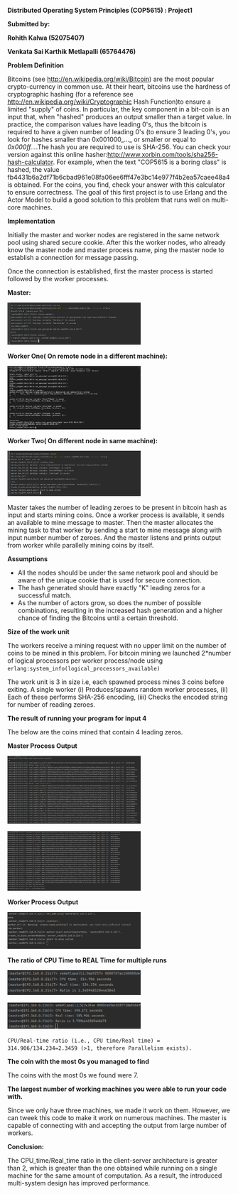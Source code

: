 **Distributed Operating System Principles (COP5615) : Project1**

**Submitted by:**

**Rohith Kalwa (52075407)**

**Venkata Sai Karthik Metlapalli (65764476)**

**Problem Definition**

Bitcoins (see http://en.wikipedia.org/wiki/Bitcoin) are the most popular crypto-currency in common use. At their heart, bitcoins use the hardness of cryptographic hashing (for a reference see http://en.wikipedia.org/wiki/Cryptographic Hash Function)to ensure a limited "supply" of coins. In particular, the key component in a bit-coin is an input that, when "hashed" produces an output smaller than a target value. In practice, the comparison values have leading 0's, thus the bitcoin is required to have a given number of leading 0's (to ensure 3 leading 0's, you look for hashes smaller than 0x001000_..._ or smaller or equal to _0x000ff..._.The hash you are required to use is SHA-256. You can check your version against this online hasher:http://www.xorbin.com/tools/sha256-hash-calculator. For example, when the text "COP5615 is a boring class" is hashed, the value fb4431b6a2df71b6cbad961e08fa06ee6fff47e3bc14e977f4b2ea57caee48a4 is obtained. For the coins, you find, check your answer with this calculator to ensure correctness. The goal of this first project is to use Erlang and the Actor Model to build a good solution to this problem that runs well on multi-core machines.

**Implementation**

Initially the master and worker nodes are registered in the same network pool using shared secure cookie. After this the worker nodes, who already know the master node and master process name, ping the master node to establish a connection for message passing.

Once the connection is established, first the master process is started followed by the worker processes.

**Master:**

<img
  src="/img/Screenshot (134).png"
  alt="Master Server"
  title="Optional title"
  style="display: inline-block; margin: 0 auto; max-width: 300px">

**Worker One( On remote node in a different machine):**

<img
  src="/img/Worker_ping_and_Start.png"
  alt="Master Server"
  title="Optional title"
  style="display: inline-block; margin: 0 auto; max-width: 300px">

**Worker Two( On different node in same machine):**

<img
  src="/img/Screenshot (141).png"
  alt="Master Server"
  title="Optional title"
  style="display: inline-block; margin: 0 auto; max-width: 300px">

Master takes the number of leading zeroes to be present in bitcoin hash as input and starts mining coins. Once a worker process is available, it sends an available to mine message to master. Then the master allocates the mining task to that worker by sending a start to mine message along with input number number of zeroes. And the master listens and prints output from worker while parallelly mining coins by itself.

**Assumptions**

- All the nodes should be under the same network pool and should be aware of the unique cookie that is used for secure connection.
- The hash generated should have exactly "K" leading zeros for a successful match.
- As the number of actors grow, so does the number of possible combinations, resulting in the increased hash generation and a higher chance of finding the Bitcoins until a certain threshold.

**Size of the work unit**

The workers receive a mining request with no upper limit on the number of coins to be mined in this problem. For bitcoin mining we launched 2\*number of logical processors per worker process/node using ```erlang:system_info(logical_processors_available) ```

The work unit is 3 in size i.e, each spawned process mines 3 coins before exiting. A single worker (i) Produces/spawns random worker processes, (ii) Each of these performs SHA-256 encoding, (iii) Checks the encoded string for number of reading zeroes.

**The result of running your program for input 4**

The below are the coins mined that contain 4 leading zeros.

**Master Process Output**

<img
  src="/img/output1.png"
  alt="Master Server"
  title="Optional title"
  style="display: inline-block; margin: 0 auto; max-width: 300px">
  
  <img
  src="/img/output2.png"
  alt="Master Server"
  title="Optional title"
  style="display: inline-block; margin: 0 auto; max-width: 300px">
  
  **Worker Process Output**
  
  <img
  src="/img/output3.png"
  alt="Master Server"
  title="Optional title"
  style="display: inline-block; margin: 0 auto; max-width: 300px">
  

**The ratio of CPU Time to REAL Time for multiple runs**

<img
  src="/img/timer1.png"
  alt="Master Server"
  title="Optional title"
  style="display: inline-block; margin: 0 auto; max-width: 300px">
  
  <img
  src="/img/timer2.png"
  alt="Master Server"
  title="Optional title"
  style="display: inline-block; margin: 0 auto; max-width: 300px">

```CPU/Real-time ratio (i.e., CPU time/Real time) = 314.906/134.234=2.3459 (>1, therefore Parallelism exists).```

**The coin with the most 0s you managed to find**

The coins with the most 0s we found were 7.

**The largest number of working machines you were able to run your code with.**

Since we only have three machines, we made it work on them. However, we can tweek this code to make it work on numerous machines. The master is capable of connecting with and accepting the output from large number of workers.

**Conclusion:**

The CPU\_time/Real\_time ratio in the client-server architecture is greater than 2, which is greater than the one obtained while running on a single machine for the same amount of computation. As a result, the introduced multi-system design has improved performance.
